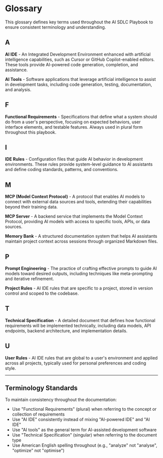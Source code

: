 # Glossary

This glossary defines key terms used throughout the AI SDLC Playbook to ensure consistent terminology and understanding.

## A

**AI IDE** - An Integrated Development Environment enhanced with artificial intelligence capabilities, such as Cursor or GitHub Copilot-enabled editors. These tools provide AI-powered code generation, completion, and assistance.

**AI Tools** - Software applications that leverage artificial intelligence to assist in development tasks, including code generation, testing, documentation, and analysis.

## F

**Functional Requirements** - Specifications that define what a system should do from a user's perspective, focusing on expected behaviors, user interface elements, and testable features. Always used in plural form throughout this playbook.

## I

**IDE Rules** - Configuration files that guide AI behavior in development environments. These rules provide system-level guidance to AI assistants and define coding standards, patterns, and conventions.

## M

**MCP (Model Context Protocol)** - A protocol that enables AI models to connect with external data sources and tools, extending their capabilities beyond their training data.

**MCP Server** - A backend service that implements the Model Context Protocol, providing AI models with access to specific tools, APIs, or data sources.

**Memory Bank** - A structured documentation system that helps AI assistants maintain project context across sessions through organized Markdown files.

## P

**Prompt Engineering** - The practice of crafting effective prompts to guide AI models toward desired outputs, including techniques like meta-prompting and iterative refinement.

**Project Rules** - AI IDE rules that are specific to a project, stored in version control and scoped to the codebase.

## T

**Technical Specification** - A detailed document that defines how functional requirements will be implemented technically, including data models, API endpoints, backend architecture, and implementation details.

## U

**User Rules** - AI IDE rules that are global to a user's environment and applied across all projects, typically used for personal preferences and coding style.

---

## Terminology Standards

To maintain consistency throughout the documentation:

- Use "Functional Requirements" (plural) when referring to the concept or collection of requirements
- Use "AI IDE" consistently instead of mixing "AI-powered IDE" and "AI IDE"
- Use "AI tools" as the general term for AI-assisted development software
- Use "Technical Specification" (singular) when referring to the document type
- Use American English spelling throughout (e.g., "analyze" not "analyse", "optimize" not "optimise")